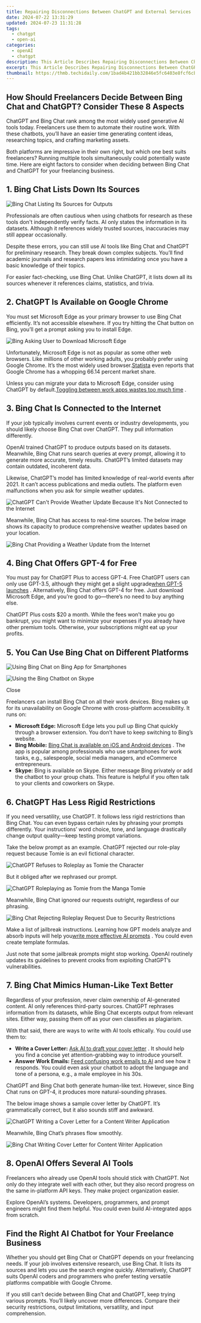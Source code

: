 ```yaml
---
title: Repairing Disconnections Between ChatGPT and External Services
date: 2024-07-22 13:31:29
updated: 2024-07-23 11:31:28
tags:
  - chatgpt
  - open-ai
categories:
  - openAI
  - chatgpt
description: This Article Describes Repairing Disconnections Between ChatGPT and External Services
excerpt: This Article Describes Repairing Disconnections Between ChatGPT and External Services
thumbnail: https://thmb.techidaily.com/1bad4b421bb32846e5fc6403e8fcf6cbbd15b750f94fb78ec302f18fa7afd0c5.jpg
---
```


## How Should Freelancers Decide Between Bing Chat and ChatGPT? Consider These 8 Aspects

 ChatGPT and Bing Chat rank among the most widely used generative AI tools today. Freelancers use them to automate their routine work. With these chatbots, you’ll have an easier time generating content ideas, researching topics, and crafting marketing assets.

 Both platforms are impressive in their own right, but which one best suits freelancers? Running multiple tools simultaneously could potentially waste time. Here are eight factors to consider when deciding between Bing Chat and ChatGPT for your freelancing business.

## 1\. Bing Chat Lists Down Its Sources

![Bing Chat Listing Its Sources for Outputs](https://static1.makeuseofimages.com/wordpress/wp-content/uploads/2023/04/bing-chat-lists-sources.jpg)

 Professionals are often cautious when using chatbots for research as these tools don't independently verify facts. AI only states the information in its datasets. Although it references widely trusted sources, inaccuracies may still appear occasionally.

 Despite these errors, you can still use AI tools like Bing Chat and ChatGPT for preliminary research. They break down complex subjects. You’ll find academic journals and research papers less intimidating once you have a basic knowledge of their topics.

 For easier fact-checking, use Bing Chat. Unlike ChatGPT, it lists down all its sources whenever it references claims, statistics, and trivia.

## 2\. ChatGPT Is Available on Google Chrome

 You must set Microsoft Edge as your primary browser to use Bing Chat efficiently. It’s not accessible elsewhere. If you try hitting the Chat button on Bing, you’ll get a prompt asking you to install Edge.

![Bing Asking User to Download Microsoft Edge](https://static1.makeuseofimages.com/wordpress/wp-content/uploads/2023/04/bing-prompt-to-download-microsoft-edge.jpg)

 Unfortunately, Microsoft Edge is not as popular as some other web browsers. Like millions of other working adults, you probably prefer using Google Chrome. It’s the most widely used browser.[Statista](https://www.statista.com/statistics/544400/market-share-of-internet-browsers-desktop/) even reports that Google Chrome has a whopping 66.14 percent market share.

 Unless you can migrate your data to Microsoft Edge, consider using ChatGPT by default.[Toggling between work apps wastes too much time](https://www.makeuseof.com/toggling-work-applications-how-to-resolve/) .

## 3\. Bing Chat Is Connected to the Internet

 If your job typically involves current events or industry developments, you should likely choose Bing Chat over ChatGPT. They pull information differently.

 OpenAI trained ChatGPT to produce outputs based on its datasets. Meanwhile, Bing Chat runs search queries at every prompt, allowing it to generate more accurate, timely results. ChatGPT’s limited datasets may contain outdated, incoherent data.

 Likewise, ChatGPT’s model has limited knowledge of real-world events after 2021\. It can’t access publications and media outlets. The platform even malfunctions when you ask for simple weather updates.

![ChatGPT Can't Provide Weather Update Because It's Not Connected to the Internet](https://static1.makeuseofimages.com/wordpress/wp-content/uploads/2023/04/chatgpt-can-t-answer-weather-update.jpg)

 Meanwhile, Bing Chat has access to real-time sources. The below image shows its capacity to produce comprehensive weather updates based on your location.

![Bing Chat Providing a Weather Update from the Internet](https://static1.makeuseofimages.com/wordpress/wp-content/uploads/2023/04/bing-chat-answer-weather-question.jpg)

## 4\. Bing Chat Offers GPT-4 for Free

 You must pay for ChatGPT Plus to access GPT-4\. Free ChatGPT users can only use GPT-3.5, although they might get a slight upgrade[when GPT-5 launches](https://www.makeuseof.com/when-will-gpt5-launch/) . Alternatively, Bing Chat offers GPT-4 for free. Just download Microsoft Edge, and you’re good to go—there’s no need to buy anything else.

 ChatGPT Plus costs $20 a month. While the fees won’t make you go bankrupt, you might want to minimize your expenses if you already have other premium tools. Otherwise, your subscriptions might eat up your profits.

## 5\. You Can Use Bing Chat on Different Platforms

![Using Bing Chat on Bing App for Smartphones](https://static1.makeuseofimages.com/wordpress/wp-content/uploads/2023/04/bing-chat-on-mobile-1.jpg)

![Using the Bing Chatbot on Skype](https://static1.makeuseofimages.com/wordpress/wp-content/uploads/2023/04/bing-chat-on-skype.jpg)

Close

 Freelancers can install Bing Chat on all their work devices. Bing makes up for its unavailability on Google Chrome with cross-platform accessibility. It runs on:

* **Microsoft Edge:** Microsoft Edge lets you pull up Bing Chat quickly through a browser extension. You don’t have to keep switching to Bing’s website.
* **Bing Mobile:** [Bing Chat is available on iOS and Android devices](https://www.makeuseof.com/bing-egde-skype-chatpgt-android-iphone/) . The app is popular among professionals who use smartphones for work tasks, e.g., salespeople, social media managers, and eCommerce entrepreneurs.
* **Skype:** Bing is available on Skype. Either message Bing privately or add the chatbot to your group chats. This feature is helpful if you often talk to your clients and coworkers on Skype.

## 6\. ChatGPT Has Less Rigid Restrictions

 If you need versatility, use ChatGPT. It follows less rigid restrictions than Bing Chat. You can even bypass certain rules by phrasing your prompts differently. Your instructions’ word choice, tone, and language drastically change output quality—keep testing prompt variations.

 Take the below prompt as an example. ChatGPT rejected our role-play request because Tomie is an evil fictional character.

![ChatGPT Refuses to Roleplay as Tomie the Character ](https://static1.makeuseofimages.com/wordpress/wp-content/uploads/2023/04/chatgpt-rejects-roleplay-request-as-tomie.jpg)

But it obliged after we rephrased our prompt.

![ChatGPT Roleplaying as Tomie from the Manga Tomie](https://static1.makeuseofimages.com/wordpress/wp-content/uploads/2023/04/chatgpt-accepting-roleplay-request.jpg)

 Meanwhile, Bing Chat ignored our requests outright, regardless of our phrasing.

![Bing Chat Rejecting Roleplay Request Due to Security Restrictions](https://static1.makeuseofimages.com/wordpress/wp-content/uploads/2023/04/bing-chat-rejecting-request.jpg)

 Make a list of jailbreak instructions. Learning how GPT models analyze and absorb inputs will help you[write more effective AI prompts](https://www.makeuseof.com/write-effective-chatgpt-prompts-for-ai-answers/) . You could even create template formulas.

 Just note that some jailbreak prompts might stop working. OpenAI routinely updates its guidelines to prevent crooks from exploiting ChatGPT’s vulnerabilities.

## 7\. Bing Chat Mimics Human-Like Text Better

 Regardless of your profession, never claim ownership of AI-generated content. AI only references third-party sources. ChatGPT rephrases information from its datasets, while Bing Chat excerpts output from relevant sites. Either way, passing them off as your own classifies as plagiarism.

 With that said, there are ways to write with AI tools ethically. You could use them to:

* **Write a Cover Letter:** [Ask AI to draft your cover letter](https://www.makeuseof.com/write-cover-letter-using-chatgpt/) . It should help you find a concise yet attention-grabbing way to introduce yourself.
* **Answer Work Emails:** [Feed confusing work emails to AI](https://www.makeuseof.com/use-chatgpt-write-work-emails/) and see how it responds. You could even ask your chatbot to adopt the language and tone of a persona, e.g., a male employee in his 30s.

 ChatGPT and Bing Chat both generate human-like text. However, since Bing Chat runs on GPT-4, it produces more natural-sounding phrases.

 The below image shows a sample cover letter by ChatGPT. It’s grammatically correct, but it also sounds stiff and awkward.

![ChatGPT Writing a Cover Letter for a Content Writer Application](https://static1.makeuseofimages.com/wordpress/wp-content/uploads/2023/04/chatgpt-writing-cover-letter-1.jpg)

Meanwhile, Bing Chat’s phrases flow smoothly.

![Bing Chat Writing Cover Letter for Content Writer Application](https://static1.makeuseofimages.com/wordpress/wp-content/uploads/2023/04/bing-chat-writing-cover-letter.jpg)

## 8\. OpenAI Offers Several AI Tools

 Freelancers who already use OpenAI tools should stick with ChatGPT. Not only do they integrate well with each other, but they also record progress on the same in-platform API keys. They make project organization easier.

 Explore OpenAI’s systems. Developers, programmers, and prompt engineers might find them helpful. You could even build AI-integrated apps from scratch.

## Find the Right AI Chatbot for Your Freelance Business

 Whether you should get Bing Chat or ChatGPT depends on your freelancing needs. If your job involves extensive research, use Bing Chat. It lists its sources and lets you use the search engine quickly. Alternatively, ChatGPT suits OpenAI coders and programmers who prefer testing versatile platforms compatible with Google Chrome.

 If you still can’t decide between Bing Chat and ChatGPT, keep trying various prompts. You’ll likely uncover more differences. Compare their security restrictions, output limitations, versatility, and input comprehension.


<ins class="adsbygoogle"
     style="display:block"
     data-ad-format="autorelaxed"
     data-ad-client="ca-pub-7571918770474297"
     data-ad-slot="1223367746"></ins>



<ins class="adsbygoogle"
     style="display:block"
     data-ad-client="ca-pub-7571918770474297"
     data-ad-slot="8358498916"
     data-ad-format="auto"
     data-full-width-responsive="true"></ins>
